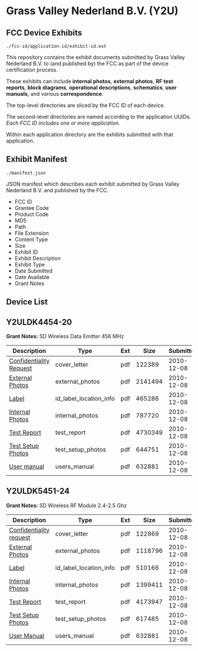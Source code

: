 # Grass Valley Nederland B.V. (Y2U)
## FCC Device Exhibits

```
./fcc-id/application-id/exhibit-id.ext
```

This repository contains the exhibit documents submitted by Grass Valley Nederland B.V. to (and published by) the FCC as part of the device certification process.

These exhibits can include **internal photos**, **external photos**, **RF test reports**, **block diagrams**, **operational descriptions**, **schematics**, **user manuals**, and various **correspondence**.

The top-level directories are sliced by the FCC ID of each device.

The second-level directories are named according to the application UUIDs. *Each FCC ID includes one or more application.*

Within each application directory are the exhibits submitted with that application. 

## Exhibit Manifest

```
./manifest.json
```

JSON manifest which describes each exhibit submitted by Grass Valley Nederland B.V. and published by the FCC.

- FCC ID
- Grantee Code
- Product Code
- MD5
- Path
- File Extension
- Content Type
- Size
- Exhibit ID
- Exhibit Description
- Exhibit Type
- Date Submitted
- Date Available
- Grant Notes

## Device List
## Y2ULDK4454-20
**Grant Notes:** SD Wireless Data Emitter 456 MHz

| Description | Type | Ext | Size | Submitted | Available |
| ----------- | ---- | --- | ---- | --------- | --------- |
| [Confidentiality Request](Y2ULDK4454-20/3ab7dcc1c2fff63a96de7d2ab59763c2/1387254.pdf) | cover_letter | pdf | 122389 | 2010-12-08 | 2010-12-08 |
| [External Photos](Y2ULDK4454-20/3ab7dcc1c2fff63a96de7d2ab59763c2/1387255.pdf) | external_photos | pdf | 2141494 | 2010-12-08 | 2010-12-08 |
| [Label](Y2ULDK4454-20/3ab7dcc1c2fff63a96de7d2ab59763c2/1387257.pdf) | id_label_location_info | pdf | 465286 | 2010-12-08 | 2010-12-08 |
| [Internal Photos](Y2ULDK4454-20/3ab7dcc1c2fff63a96de7d2ab59763c2/1387256.pdf) | internal_photos | pdf | 787720 | 2010-12-08 | 2010-12-08 |
| [Test Report](Y2ULDK4454-20/3ab7dcc1c2fff63a96de7d2ab59763c2/1387262.pdf) | test_report | pdf | 4730349 | 2010-12-08 | 2010-12-08 |
| [Test Setup Photos](Y2ULDK4454-20/3ab7dcc1c2fff63a96de7d2ab59763c2/1387263.pdf) | test_setup_photos | pdf | 644751 | 2010-12-08 | 2010-12-08 |
| [User manual](Y2ULDK4454-20/3ab7dcc1c2fff63a96de7d2ab59763c2/1387252.pdf) | users_manual | pdf | 632881 | 2010-12-08 | 2010-12-08 |
## Y2ULDK5451-24
**Grant Notes:** SD Wireless RF Module 2.4-2.5 Ghz

| Description | Type | Ext | Size | Submitted | Available |
| ----------- | ---- | --- | ---- | --------- | --------- |
| [Confidentiality request](Y2ULDK5451-24/51d3a32b05227328aefedc83878758c3/1387242.pdf) | cover_letter | pdf | 122869 | 2010-12-08 | 2010-12-08 |
| [External Photos](Y2ULDK5451-24/51d3a32b05227328aefedc83878758c3/1387243.pdf) | external_photos | pdf | 1118796 | 2010-12-08 | 2010-12-08 |
| [Label](Y2ULDK5451-24/51d3a32b05227328aefedc83878758c3/1387245.pdf) | id_label_location_info | pdf | 510166 | 2010-12-08 | 2010-12-08 |
| [Internal Photos](Y2ULDK5451-24/51d3a32b05227328aefedc83878758c3/1387244.pdf) | internal_photos | pdf | 1399411 | 2010-12-08 | 2010-12-08 |
| [Test Report](Y2ULDK5451-24/51d3a32b05227328aefedc83878758c3/1387250.pdf) | test_report | pdf | 4173947 | 2010-12-08 | 2010-12-08 |
| [Test Setup Photos](Y2ULDK5451-24/51d3a32b05227328aefedc83878758c3/1387251.pdf) | test_setup_photos | pdf | 617485 | 2010-12-08 | 2010-12-08 |
| [User Manual](Y2ULDK5451-24/51d3a32b05227328aefedc83878758c3/1387252.pdf) | users_manual | pdf | 632881 | 2010-12-08 | 2010-12-08 |
